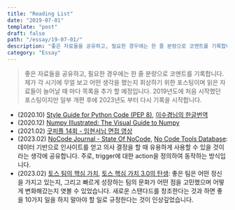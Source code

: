 ```yaml
---
title: "Reading List"
date: "2019-07-01"
template: "post"
draft: false
path: "/essay/19-07-01/"
description: "좋은 자료들을 공유하고, 필요한 경우에는 한 줄 분량으로 코멘트를 기록합니다. 제가 각 시기에 무얼 보고 어떤 생각을 했는지 회상하기 위한 포스팅이며 읽은 자료들이 늘어날 때 마다 목록을 추가 할 예정입니다. 2019년도에 처음 시작했던 포스팅이지만 일부 개편 후에 2023년도 부터 다시 기록을 시작합니다."
category: "Essay"
---
```


> 좋은 자료들을 공유하고, 필요한 경우에는 한 줄 분량으로 코멘트를 기록합니다. 제가 각 시기에 무얼 보고 어떤 생각을 했는지 회상하기 위한 포스팅이며 읽은 자료들이 늘어날 때 마다 목록을 추가 할 예정입니다. 2019년도에 처음 시작했던 포스팅이지만 일부 개편 후에 2023년도 부터 다시 기록을 시작합니다.

- (2020.10) [Style Guide for Python Code (PEP 8)](https://www.python.org/dev/peps/pep-0008/), [이수겸님의 한글번역](https://b.luavis.kr/python/python-convention) 
- (2020.12) [Numpy Illustrated: The Visual Guide to Numpy](https://medium.com/better-programming/numpy-illustrated-the-visual-guide-to-numpy-3b1d4976de1d)
- (2021.02) [굿피플 14회 - 임현서님 면접 영상](https://www.youtube.com/watch?v=ympxKSTtCRM)
- (2023.02) [NoCode Journal - State Of NoCode](https://www.nocodejournal.com/state-of-nocode), [No Code Tools Database](https://airtable.com/shrrIaogPEh9rLNQO/tbl4sLn4bzxQj3YKe): 데이터 기반으로 인사이트를 얻고 의사 결정을 할 때 유용하게 사용할 수 있을 것이라는 생각에 공유합니다. 주로, trigger에 대한 action을 정의하여 동작하는 방식입니다.
- (2023.02) [토스 팀의 핵심 가치](https://blog.toss.im/article/toss-core-values), [토스 핵심 가치 3.0의 탄생](https://blog.toss.im/article/core-values-are-evolving): 좋은 팀은 어떤 정신을 가지고 있는지, 그리고 빠르게 성장하는 팀의 문화가 어떤 점을 고민했으며 어떻게 변화해갔는지 엿볼 수 있었습니다. 새로운 스탠다드를 창조한다는 것과 하면 좋을 10가지 일을 하지 말아야 할 일로 규정한다는 것이 인상깊었습니다.